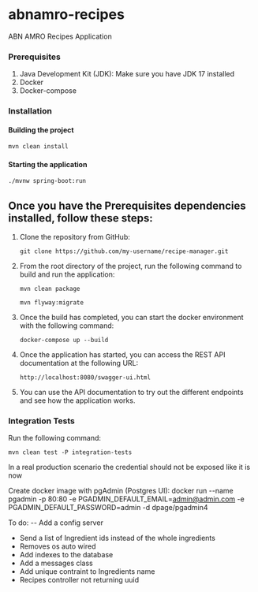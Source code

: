 # abnamro-recipes
ABN AMRO Recipes Application

### Prerequisites
1. Java Development Kit (JDK): Make sure you have JDK 17 installed
2. Docker
3. Docker-compose

### Installation

#### Building the project
```sh
mvn clean install
```

#### Starting the application
```sh
./mvnw spring-boot:run
```
## Once you have the Prerequisites dependencies installed, follow these steps:

1. Clone the repository from GitHub:
    ```
    git clone https://github.com/my-username/recipe-manager.git
    ```
2. From the root directory of the project, run the following command to build and run the application:
    ```shell
    mvn clean package
   
    mvn flyway:migrate

    ```
3. Once the build has completed, you can start the docker environment with the following command:
    ```shell
    docker-compose up --build
    ```
4. Once the application has started, you can access the REST API documentation at the following URL:
    ```
    http://localhost:8080/swagger-ui.html
    ```
5. You can use the API documentation to try out the different endpoints and see how the application works.


### Integration Tests
Run the following command:
```shell
mvn clean test -P integration-tests

```


In a real production scenario the credential should not be exposed like it is now

Create docker image with pgAdmin (Postgres UI):
docker run --name pgadmin -p 80:80 -e PGADMIN_DEFAULT_EMAIL=admin@admin.com -e PGADMIN_DEFAULT_PASSWORD=admin -d dpage/pgadmin4


To do:
-- Add a config server
- Send a list of Ingredient ids instead of the whole ingredients
- Removes os auto wired
- Add indexes to the database
- Add a messages class
- Add unique contraint to Ingredients name
- Recipes controller not returning uuid

